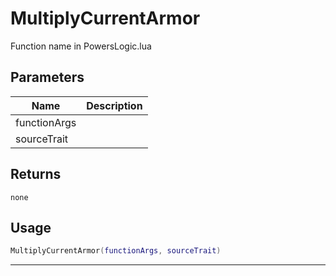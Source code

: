 # MultiplyCurrentArmor

Function name in PowersLogic.lua

## Parameters

| Name         | Description |
| ------------ | ----------- |
| functionArgs |             |
| sourceTrait  |             |

## Returns

`none`

## Usage

```lua
MultiplyCurrentArmor(functionArgs, sourceTrait)
```

---

